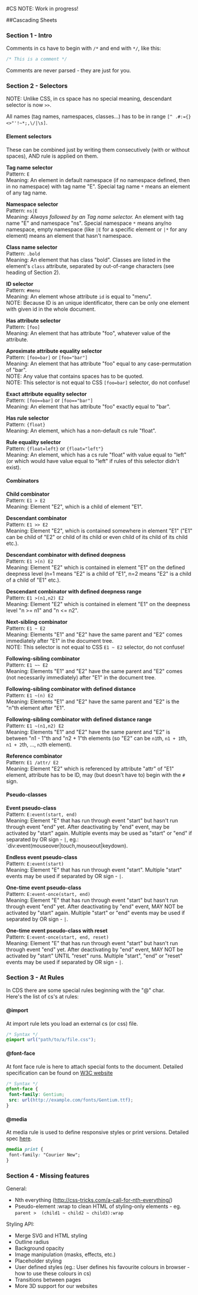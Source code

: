 #CS
NOTE: Work in progress!

##Cascading Sheets

### Section 1 - Intro

Comments in cs have to begin with `/*` and end with `*/`, like this:
```css
/* This is a comment */
```
Comments are never parsed - they are just for you.

### Section 2 - Selectors
NOTE: Unlike CSS, in cs space has no special meaning, descendant selector is now `>>`.

All names (tag names, namespaces, classes...) has to be in range `[^ .#:={}<>"'!~*;,\/|\s]`.

#### Element selectors
These can be combined just by writing them consecutively (with or without spaces), AND rule is applied on them.

**Tag name selector**  
Pattern: `E`  
Meaning: An element in default namespace (if no namespace defined, then in no namespace) with tag name "E". Special tag name `*` means an element of any tag name.  

**Namespace selector**  
Pattern: `ns|E`  
Meaning: _Always followed by an Tag name selector._ An element with tag name "E" and namespace "ns". Special namespace `*` means any/no namespace, empty namespace (like `|E` for a specific element or `|*` for any element) means an element that hasn't namespace.  

**Class name selector**  
Pattern: `.bold`  
Meaning: An element that has class "bold". Classes are listed in the element's `class` attribute, separated by out-of-range characters (see heading of Section 2).  

**ID selector**  
Pattern: `#menu`  
Meaning: An element whose attribute `id` is equal to "menu".  
NOTE: Because ID is an unique identificator, there can be only one element with given id in the whole document.  

**Has attribute selector**  
Pattern: `[foo]`  
Meaning: An element that has attribute "foo", whatever value of the attribute.  

**Aproximate attribute equality selector**  
Pattern: `[foo=bar]` or `[foo="bar"]`  
Meaning: An element that has attribute "foo" equal to any case-permutation of "bar".  
NOTE: Any value that contains spaces has to be quoted.  
NOTE: This selector is not equal to CSS `[foo=bar]` selector, do not confuse!  

**Exact attribute equality selector**  
Pattern: `[foo==bar]` or `[foo=="bar"]`  
Meaning: An element that has attribute "foo" exactly equal to "bar".  

**Has rule selector**  
Pattern: `{float}`  
Meaning: An element, which has a non-default cs rule "float".  

**Rule equality selector**  
Pattern: `{float=left}`  or `{float="left"}`  
Meaning: An element, which has a cs rule "float" with value equal to "left" (or which would have value equal to "left" if rules of this selector didn't exist).  

#### Combinators
**Child combinator**  
Pattern: `E1 > E2`  
Meaning: Element "E2", which is a child of element "E1".  

**Descendant combinator**  
Pattern: `E1 >> E2`  
Meaning: Element "E2", which is contained somewhere in element "E1" ("E1" can be child of "E2" or child of its child or even child of its child of its child etc.).  

**Descendant combinator with defined deepness**  
Pattern: `E1 >(n) E2`  
Meaning: Element "E2" which is contained in element "E1" on the defined deepness level (n=1 means "E2" is a child of "E1", n=2 means "E2" is a child of a child of "E1" etc.).  

**Descendant combinator with defined deepness range**  
Pattern: `E1 >(n1,n2) E2`  
Meaning: Element "E2" which is contained in element "E1" on the deepness level "n >= n1" and "n <= n2".  

**Next-sibling combinator**  
Pattern: `E1 ~ E2`  
Meaning: Elements "E1" and "E2" have the same parent and "E2" comes immediately after "E1" in the document tree.  
NOTE: This selector is not equal to CSS `E1 ~ E2` selector, do not confuse!  

**Following-sibling combinator**  
Pattern: `E1 ~~ E2`  
Meaning: Elements "E1" and "E2" have the same parent and "E2" comes (not necessarily immediately) after "E1" in the document tree.  

**Following-sibling combinator with defined distance**  
Pattern: `E1 ~(n) E2`  
Meaning: Elements "E1" and "E2" have the same parent and "E2" is the "n"th element after "E1".  

**Following-sibling combinator with defined distance range**  
Pattern: `E1 ~(n1,n2) E2`  
Meaning: Elements "E1" and "E2" have the same parent and "E2" is between "n1 - 1"th and "n2 + 1"th elements (so "E2" can be `n1`th, `n1 + 1`th, `n1 + 2`th, ..., `n2`th element).  

**Reference combinator**  
Pattern: `E1 /attr/ E2`  
Meaning: Element "E2" which is referenced by attribute "attr" of "E1" element, attribute has to be ID, may (but doesn't have to) begin with the `#` sign.  


#### Pseudo-classes
**Event pseudo-class**  
Pattern: `E:event(start, end)`  
Meaning: Element "E" that has run through event "start" but hasn't run through event "end" yet. After deactivating by "end" event, may be activated by "start" again. Multiple events may be used as "start" or "end" if separated by OR sign - `|`, eg.: `div:event(mouseover|touch,mouseout|keydown).  

**Endless event pseudo-class**  
Pattern: `E:event(start)`  
Meaning: Element "E" that has run through event "start". Multiple "start" events may be used if separated by OR sign - `|`.  

**One-time event pseudo-class**  
Pattern: `E:event-once(start, end)`  
Meaning: Element "E" that has run through event "start" but hasn't run through event "end" yet. After deactivating by "end" event, MAY NOT be activated by "start" again. Multiple "start" or "end" events may be used if separated by OR sign - `|`.  

**One-time event pseudo-class with reset**  
Pattern: `E:event-once(start, end, reset)`  
Meaning: Element "E" that has run through event "start" but hasn't run through event "end" yet. After deactivating by "end" event, MAY NOT be activated by "start" UNTIL "reset" runs. Multiple "start", "end" or "reset" events may be used if separated by OR sign - `|`.  


### Section 3 - At Rules
In CDS there are some special rules beginning with the "@" char.  
Here's the list of cs's at rules:

#### @import
At import rule lets you load an external cs (or css) file.
```css
/* Syntax */
@import url("path/to/a/file.css");
```

#### @font-face
At font face rule is here to attach special fonts to the document. Detailed specification can be found on <a href="http://www.w3.org/TR/css3-fonts/">W3C website</a>
```css
/* Syntax */
@font-face {
 font-family: Gentium;
 src: url(http://example.com/fonts/Gentium.ttf);
}
```

#### @media
At media rule is used to define responsive styles or print versions. Detailed spec <a href="http://www.w3.org/TR/CSS2/media.html">here</a>.
```css
@media print {
 font-family: "Courier New";
}
```

### Section 4 - Missing features
General:
* Nth everything (http://css-tricks.com/a-call-for-nth-everything/)
* Pseudo-element :wrap to clean HTML of styling-only elements - eg. `parent >  (child1 ~ child2 ~ child3):wrap`

Styling API:
* Merge SVG and HTML styling
* Outline radius
* Background opacity
* Image manipulation (masks, effects, etc.)
* Placeholder styling
* User defined styles (eg.: User defines his favourite colours in browser - how to use these colours in cs)
* Transitions between pages
* More 3D support for our websites
